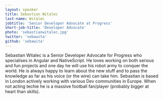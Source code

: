 ```yaml
---
layout: speaker
title: Sebastian Witalec
last-name: Witalec
jobtitle: 'Senior Developer Advocate at Progress'
short-job-title: 'Developer Advocate'
photo: 'sebastianwitalec.jpg'
twitter: 'sebawita'
github: 'sebawita'
---
```


Sebastian Witalec is a Senior Developer Advocate for Progress who specialises in Angular and NativeScript. He loves working on both serious and fun projects and one day he will use his robot army to conquer the world. He is always happy to learn about the new stuff and to pass the knowledge as far as his voice (or the wire) can take him. Sebastian is based in London actively working with various Dev communities in Europe. When not acting techie he is a massive football fan/player (probably bigger at heart than skills).
